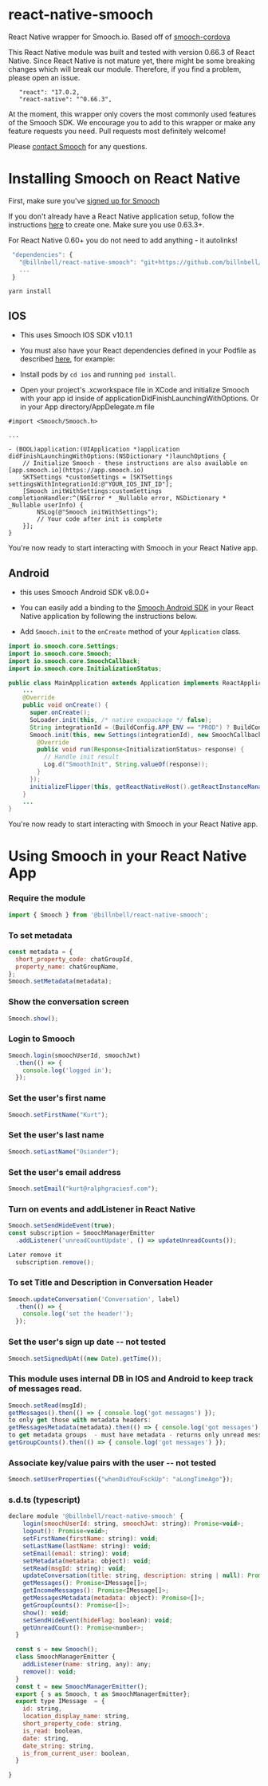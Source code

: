 # react-native-smooch
React Native wrapper for Smooch.io. Based off of [smooch-cordova](https://github.com/smooch/smooch-cordova)

This React Native module was built and tested with version 0.66.3 of React Native. Since React Native is not mature yet, there might be some breaking changes which will break our module. Therefore, if you find a problem, please open an issue.

 ```
    "react": "17.0.2,
    "react-native": "^0.66.3",
 ```

At the moment, this wrapper only covers the most commonly used features of the Smooch SDK. We encourage you to add to this wrapper or make any feature requests you need. Pull requests most definitely welcome!

Please [contact Smooch](mailto:help@smooch.io) for any questions.

Installing Smooch on React Native
=================================

First, make sure you've [signed up for Smooch](https://app.smooch.io/signup)

If you don't already have a React Native application setup, follow the instructions [here](https://facebook.github.io/react-native/docs/getting-started.html) to create one. Make sure you use 0.63.3+.

For React Native 0.60+ you do not need to add anything - it autolinks!

 ```javascript
  "dependencies": {
    "@billnbell/react-native-smooch": "git+https://github.com/billnbell/react-native-sunshine-conversations.git#v1.0.37",
    ...
  }
 ```

 ```
yarn install
 ```


## IOS

 * This uses Smooch IOS SDK v10.1.1

 * You must also have your React dependencies defined in your Podfile as described [here](http://facebook.github.io/react-native/releases/0.31/docs/troubleshooting.html#missing-libraries-for-react), for example:

 * Install pods by `cd ios` and running `pod install`.

 * Open your project's .xcworkspace file in XCode and initialize Smooch with your app id inside of applicationDidFinishLaunchingWithOptions. Or in your App directory/AppDelegate.m file

```
#import <Smooch/Smooch.h>

...

- (BOOL)application:(UIApplication *)application didFinishLaunchingWithOptions:(NSDictionary *)launchOptions {
    // Initialize Smooch - these instructions are also available on [app.smooch.io](https://app.smooch.io)
    SKTSettings *customSettings = [SKTSettings settingsWithIntegrationId:@"YOUR_IOS_INT_ID"];
    [Smooch initWithSettings:customSettings completionHandler:^(NSError * _Nullable error, NSDictionary * _Nullable userInfo) {
        NSLog(@"Smooch initWithSettings");
        // Your code after init is complete
    }];
}
```

You're now ready to start interacting with Smooch in your React Native app.

## Android

 * this uses Smooch Android SDK v8.0.0+

 * You can easily add a binding to the [Smooch Android SDK](https://github.com/smooch/smooch-android) in your React Native application by following the instructions below.

 * Add `Smooch.init` to the `onCreate` method of your `Application` class.

```java
import io.smooch.core.Settings;
import io.smooch.core.Smooch;
import io.smooch.core.SmoochCallback;
import io.smooch.core.InitializationStatus;

public class MainApplication extends Application implements ReactApplication {
    ...
    @Override
    public void onCreate() {
      super.onCreate();
      SoLoader.init(this, /* native exopackage */ false);
      String integrationId = (BuildConfig.APP_ENV == "PROD") ? BuildConfig.PROD_SMOOCH_INTEGRATION_ID_ANDROID : BuildConfig.STAGE_SMOOCH_INTEGRATION_ID_ANDROID;
      Smooch.init(this, new Settings(integrationId), new SmoochCallback<InitializationStatus>() {
        @Override
        public void run(Response<InitializationStatus> response) {
          // Handle init result
          Log.d("SmoothInit", String.valueOf(response));
        }
      });
      initializeFlipper(this, getReactNativeHost().getReactInstanceManager());
    }
    ...
}
```

You're now ready to start interacting with Smooch in your React Native app.

Using Smooch in your React Native App
=====================================

### Require the module
```javascript
import { Smooch } from '@billnbell/react-native-smooch';
```
### To set metadata
```javascript
const metadata = {
  short_property_code: chatGroupId,
  property_name: chatGroupName,
};
Smooch.setMetadata(metadata);
```

### Show the conversation screen
```javascript
Smooch.show();
```

### Login to Smooch
```javascript
Smooch.login(smoochUserId, smoochJwt)
  .then(() => {
    console.log('logged in');
  });
```

### Set the user's first name
```javascript
Smooch.setFirstName("Kurt");
```

### Set the user's last name
```javascript
Smooch.setLastName("Osiander");
```

### Set the user's email address
```javascript
Smooch.setEmail("kurt@ralphgraciesf.com");
```

### Turn on events and addListener in React Native
```javascript
Smooch.setSendHideEvent(true);
const subscription = SmoochManagerEmitter
  .addListener('unreadCountUpdate', () => updateUnreadCounts());

Later remove it
  subscription.remove();
```

### To set Title and Description in Conversation Header
```javascript
Smooch.updateConversation('Conversation', label)
  .then(() => {
    console.log('set the header!');
  });
```

### Set the user's sign up date -- not tested
```javascript
Smooch.setSignedUpAt((new Date).getTime());
```

### This module uses internal DB in IOS and Android to keep track of messages read.
```javascript
Smooch.setRead(msgId);
getMessages().then(() => { console.log('got messages') });
to only get those with metadata headers:
getMessagesMetadata(metadata).then(() => { console.log('got messages') });
to get metadata groups  - must have metadata - returns only unread messages and unique short_property_code
getGroupCounts().then(() => { console.log('got messages') });
```

### Associate key/value pairs with the user -- not tested
```javascript
Smooch.setUserProperties({"whenDidYouFsckUp": "aLongTimeAgo"});
```

### s.d.ts (typescript)
```javascript
declare module '@billnbell/react-native-smooch' {
    login(smoochUserId: string, smoochJwt: string): Promise<void>;
    logout(): Promise<void>;
    setFirstName(firstName: string): void;
    setLastName(lastName: string): void;
    setEmail(email: string): void;
    setMetadata(metadata: object): void;
    setRead(msgId: string): void;
    updateConversation(title: string, description: string | null): Promise<void>;
    getMessages(): Promise<IMessage[]>;
    getIncomeMessages(): Promise<IMessage[]>;
    getMessagesMetadata(metadata: object): Promise<[]>;
    getGroupCounts(): Promise<[]>;
    show(): void;
    setSendHideEvent(hideFlag: boolean): void;
    getUnreadCount(): Promise<number>;
  }

  const s = new Smooch();
  class SmoochManagerEmitter {
    addListener(name: string, any): any;
    remove(): void;
  }
  const t = new SmoochManagerEmitter();
  export { s as Smooch, t as SmoochManagerEmitter};
  export type IMessage  = {
    id: string,
    location_display_name: string,
    short_property_code: string,
    is_read: boolean,
    date: string,
    date_string: string,
    is_from_current_user: boolean,
  }

}
```

